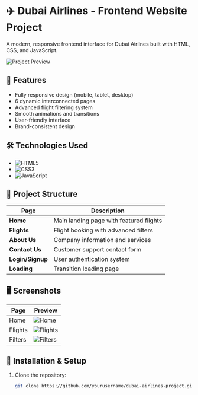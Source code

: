 # ✈️ Dubai Airlines - Frontend Website Project

A modern, responsive frontend interface for Dubai Airlines built with HTML, CSS, and JavaScript.

![Project Preview](https://github.com/ma7moud-3baset/Airline-Project/blob/f3f5bb385acd00628cc2f03aa378a956f38183e2/Airline%20Project%20.png)

## 🚀 Features
- Fully responsive design (mobile, tablet, desktop)
- 6 dynamic interconnected pages
- Advanced flight filtering system
- Smooth animations and transitions
- User-friendly interface
- Brand-consistent design

## 🛠 Technologies Used
- ![HTML5](https://img.shields.io/badge/-HTML5-E34F26?logo=html5&logoColor=white)
- ![CSS3](https://img.shields.io/badge/-CSS3-1572B6?logo=css3&logoColor=white)
- ![JavaScript](https://img.shields.io/badge/-JavaScript-F7DF1E?logo=javascript&logoColor=black)

## 📂 Project Structure
| Page | Description |
|------|------------|
| **Home** | Main landing page with featured flights |
| **Flights** | Flight booking with advanced filters |
| **About Us** | Company information and services |
| **Contact Us** | Customer support contact form |
| **Login/Signup** | User authentication system |
| **Loading** | Transition loading page |

## 🖥️ Screenshots
| Page | Preview |
|------|---------|
| Home | ![Home](screenshots/home.png) |
| Flights | ![Flights](screenshots/flights.png) |
| Filters | ![Filters](screenshots/filters.png) |

## 🔧 Installation & Setup
1. Clone the repository:
   ```bash
   git clone https://github.com/yourusername/dubai-airlines-project.git

